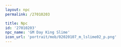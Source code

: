 ```yaml
---
layout: npc
permalink: /27010203

title: Npc
id: '27010203'
npc_name: 'GM Day King Slime'
icon_url: 'portrait/mob/02020107_m_lslime02_p.png'
---
```

